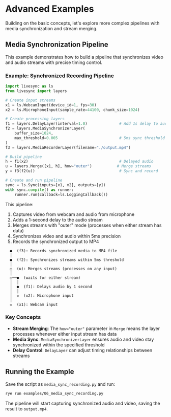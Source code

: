 # Advanced Examples

Building on the basic concepts, let's explore more complex pipelines with media synchronization and stream merging.

## Media Synchronization Pipeline

This example demonstrates how to build a pipeline that synchronizes video and audio streams with precise timing control.

### Example: Synchronized Recording Pipeline

```python
import livesync as ls
from livesync import layers

# Create input streams
x1 = ls.WebcamInput(device_id=1, fps=30)
x2 = ls.MicrophoneInput(sample_rate=44100, chunk_size=1024)

# Create processing layers
f1 = layers.DelayLayer(interval=1.0)              # Add 1s delay to audio
f2 = layers.MediaSynchronizerLayer(
    buffer_size=1024,
    max_threshold=0.005                           # 5ms sync threshold
)
f3 = layers.MediaRecorderLayer(filename="./output.mp4")

# Build pipeline
h = f1(x2)                                        # Delayed audio
u = layers.Merge([x1, h], how="outer")           # Merge streams
y = f3(f2(u))                                     # Sync and record

# Create and run pipeline
sync = ls.Sync(inputs=[x1, x2], outputs=[y])
with sync.compile() as runner:
    runner.run(callback=ls.LoggingCallback())
```

This pipeline:

1. Captures video from webcam and audio from microphone
2. Adds a 1-second delay to the audio stream
3. Merges streams with "outer" mode (processes when either stream has data)
4. Synchronizes video and audio within 5ms precision
5. Records the synchronized output to MP4

```
  ●  (f3): Records synchronized media to MP4 file
  │
  ●  (f2): Synchronizes streams within 5ms threshold
  │
  ○  (u): Merges streams (processes on any input)
  │
  ○──●  (waits for either stream)
  │  │
  │  ●  (f1): Delays audio by 1 second
  │  │
  │  ◇  (x2): Microphone input
  │
  ◇  (x1): Webcam input
```

### Key Concepts

- **Stream Merging**: The `how="outer"` parameter in `Merge` means the layer processes whenever either input stream has data
- **Media Sync**: `MediaSynchronizerLayer` ensures audio and video stay synchronized within the specified threshold
- **Delay Control**: `DelayLayer` can adjust timing relationships between streams

## Running the Example

Save the script as `media_sync_recording.py` and run:

```bash
rye run examples/06_media_sync_recording.py
```

The pipeline will start capturing synchronized audio and video, saving the result to `output.mp4`.
